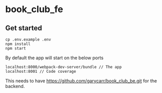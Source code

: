 # book_club_fe

## Get started
```
cp .env.example .env
npm install
npm start
```

By default the app will start on the below ports
```
localhost:8000/webpack-dev-server/bundle // The app
localhost:8001 // Code coverage
```

This needs to have https://github.com/garycarr/book_club_be.git for the backend.
